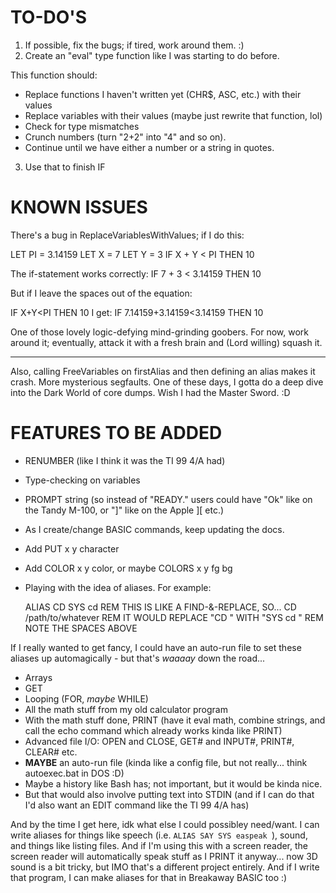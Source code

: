 # TO-DO'S

1. If possible, fix the bugs; if tired, work around them. :)
2. Create an "eval" type function like I was starting to do before.

This function should:

* Replace functions I haven't written yet (CHR$, ASC, etc.) with their values
* Replace variables with their values (maybe just rewrite that function, lol)
* Check for type mismatches
* Crunch numbers (turn "2+2" into "4" and so on).
* Continue until we have either a number or a string in quotes.

3. Use that to finish IF

# KNOWN ISSUES

There's a bug in ReplaceVariablesWithValues; if I do this:

LET PI = 3.14159
LET X = 7
LET Y = 3
IF X + Y < PI THEN 10

The if-statement works correctly:
IF 7 + 3 < 3.14159 THEN 10

But if I leave the spaces out of the equation:

IF X+Y<PI THEN 10
I get:
IF 7.14159+3.14159<3.14159 THEN 10

One of those lovely logic-defying mind-grinding goobers.  For now, work around it; eventually, attack it with a fresh brain and (Lord willing) squash it.

-------------------------------------------------------------------

Also, calling FreeVariables on firstAlias and then defining an alias makes it crash.  More mysterious segfaults.  One of these days, I gotta do a deep dive into the Dark World of core dumps.  Wish I had the Master Sword. :D


# FEATURES TO BE ADDED

* RENUMBER (like I think it was the TI 99 4/A had)
* Type-checking on variables
* PROMPT string (so instead of "READY." users could have "Ok" like on the Tandy M-100, or "]" like on the Apple ][ etc.)
* As I create/change BASIC commands, keep updating the docs.
* Add PUT x y character
* Add COLOR x y color, or maybe COLORS x y fg bg
* Playing with the idea of aliases.  For example:

	ALIAS CD SYS cd
	REM THIS IS LIKE A FIND-&-REPLACE, SO...
	CD /path/to/whatever
	REM IT WOULD REPLACE "CD " WITH "SYS cd "
	REM NOTE THE SPACES ABOVE

If I really wanted to get fancy, I could have an auto-run file to set these aliases up automagically - but that's *waaaay* down the road...

* Arrays
* GET
* Looping (FOR, _maybe_ WHILE)
* All the math stuff from my old calculator program
* With the math stuff done, PRINT (have it eval math, combine strings, and call the echo command which already works kinda like PRINT)
* Advanced file I/O: OPEN and CLOSE, GET# and INPUT#, PRINT#, CLEAR# etc.
* __MAYBE__ an auto-run file (kinda like a config file, but not really... think autoexec.bat in DOS :D)
* Maybe a history like Bash has; not important, but it would be kinda nice.
* But that would also involve putting text into STDIN (and if I can do that I'd also want an EDIT command like the TI 99 4/A has)

And by the time I get here, idk what else I could possibley need/want.  I can write aliases for things like speech (i.e. `ALIAS SAY SYS easpeak `), sound, and things like listing files.  And if I'm using this with a screen reader, the screen reader will automatically speak stuff as I PRINT it anyway... now 3D sound is a bit tricky, but IMO that's a different project entirely.  And if I write that program, I can make aliases for that in Breakaway BASIC too :)
